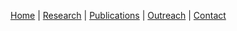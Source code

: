 

[Home](/index) | [Research](/research) | [Publications](/publications) |  [Outreach](/outreach) |  [Contact](/contact)
